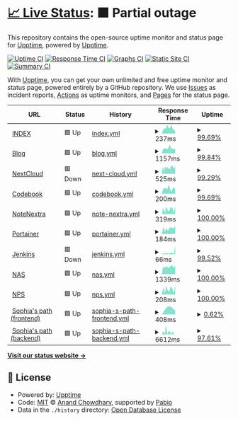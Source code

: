 # [📈 Live Status](https://status.trance-0.com): <!--live status--> **🟧 Partial outage**

This repository contains the open-source uptime monitor and status page for [Upptime](https://upptime.js.org), powered by [Upptime](https://github.com/upptime/upptime).

[![Uptime CI](https://github.com/Trance-0/upptime/workflows/Uptime%20CI/badge.svg)](https://github.com/Trance-0/upptime/actions?query=workflow%3A%22Uptime+CI%22)
[![Response Time CI](https://github.com/Trance-0/upptime/workflows/Response%20Time%20CI/badge.svg)](https://github.com/Trance-0/upptime/actions?query=workflow%3A%22Response+Time+CI%22)
[![Graphs CI](https://github.com/Trance-0/upptime/workflows/Graphs%20CI/badge.svg)](https://github.com/Trance-0/upptime/actions?query=workflow%3A%22Graphs+CI%22)
[![Static Site CI](https://github.com/Trance-0/upptime/workflows/Static%20Site%20CI/badge.svg)](https://github.com/Trance-0/upptime/actions?query=workflow%3A%22Static+Site+CI%22)
[![Summary CI](https://github.com/Trance-0/upptime/workflows/Summary%20CI/badge.svg)](https://github.com/Trance-0/upptime/actions?query=workflow%3A%22Summary+CI%22)

With [Upptime](https://upptime.js.org), you can get your own unlimited and free uptime monitor and status page, powered entirely by a GitHub repository. We use [Issues](https://github.com/upptime/upptime/issues) as incident reports, [Actions](https://github.com/Trance-0/upptime/actions) as uptime monitors, and [Pages](https://status.trance-0.com) for the status page.

<!--start: status pages-->
<!-- This summary is generated by Upptime (https://github.com/upptime/upptime) -->
<!-- Do not edit this manually, your changes will be overwritten -->
<!-- prettier-ignore -->
| URL | Status | History | Response Time | Uptime |
| --- | ------ | ------- | ------------- | ------ |
| <img alt="" src="https://icons.duckduckgo.com/ip3/index.trance-0.com.ico" height="13"> [INDEX](https://index.trance-0.com) | 🟩 Up | [index.yml](https://github.com/Trance-0/upptime/commits/HEAD/history/index.yml) | <details><summary><img alt="Response time graph" src="./graphs/index/response-time-week.png" height="20"> 237ms</summary><br><a href="https://status.trance-0.com/history/index"><img alt="Response time 233" src="https://img.shields.io/endpoint?url=https%3A%2F%2Fraw.githubusercontent.com%2FTrance-0%2Fupptime%2FHEAD%2Fapi%2Findex%2Fresponse-time.json"></a><br><a href="https://status.trance-0.com/history/index"><img alt="24-hour response time 169" src="https://img.shields.io/endpoint?url=https%3A%2F%2Fraw.githubusercontent.com%2FTrance-0%2Fupptime%2FHEAD%2Fapi%2Findex%2Fresponse-time-day.json"></a><br><a href="https://status.trance-0.com/history/index"><img alt="7-day response time 237" src="https://img.shields.io/endpoint?url=https%3A%2F%2Fraw.githubusercontent.com%2FTrance-0%2Fupptime%2FHEAD%2Fapi%2Findex%2Fresponse-time-week.json"></a><br><a href="https://status.trance-0.com/history/index"><img alt="30-day response time 278" src="https://img.shields.io/endpoint?url=https%3A%2F%2Fraw.githubusercontent.com%2FTrance-0%2Fupptime%2FHEAD%2Fapi%2Findex%2Fresponse-time-month.json"></a><br><a href="https://status.trance-0.com/history/index"><img alt="1-year response time 233" src="https://img.shields.io/endpoint?url=https%3A%2F%2Fraw.githubusercontent.com%2FTrance-0%2Fupptime%2FHEAD%2Fapi%2Findex%2Fresponse-time-year.json"></a></details> | <details><summary><a href="https://status.trance-0.com/history/index">99.69%</a></summary><a href="https://status.trance-0.com/history/index"><img alt="All-time uptime 99.73%" src="https://img.shields.io/endpoint?url=https%3A%2F%2Fraw.githubusercontent.com%2FTrance-0%2Fupptime%2FHEAD%2Fapi%2Findex%2Fuptime.json"></a><br><a href="https://status.trance-0.com/history/index"><img alt="24-hour uptime 100.00%" src="https://img.shields.io/endpoint?url=https%3A%2F%2Fraw.githubusercontent.com%2FTrance-0%2Fupptime%2FHEAD%2Fapi%2Findex%2Fuptime-day.json"></a><br><a href="https://status.trance-0.com/history/index"><img alt="7-day uptime 99.69%" src="https://img.shields.io/endpoint?url=https%3A%2F%2Fraw.githubusercontent.com%2FTrance-0%2Fupptime%2FHEAD%2Fapi%2Findex%2Fuptime-week.json"></a><br><a href="https://status.trance-0.com/history/index"><img alt="30-day uptime 99.74%" src="https://img.shields.io/endpoint?url=https%3A%2F%2Fraw.githubusercontent.com%2FTrance-0%2Fupptime%2FHEAD%2Fapi%2Findex%2Fuptime-month.json"></a><br><a href="https://status.trance-0.com/history/index"><img alt="1-year uptime 99.73%" src="https://img.shields.io/endpoint?url=https%3A%2F%2Fraw.githubusercontent.com%2FTrance-0%2Fupptime%2FHEAD%2Fapi%2Findex%2Fuptime-year.json"></a></details>
| <img alt="" src="https://icons.duckduckgo.com/ip3/www.trance-0.com.ico" height="13"> [Blog](https://www.trance-0.com) | 🟩 Up | [blog.yml](https://github.com/Trance-0/upptime/commits/HEAD/history/blog.yml) | <details><summary><img alt="Response time graph" src="./graphs/blog/response-time-week.png" height="20"> 1157ms</summary><br><a href="https://status.trance-0.com/history/blog"><img alt="Response time 6506" src="https://img.shields.io/endpoint?url=https%3A%2F%2Fraw.githubusercontent.com%2FTrance-0%2Fupptime%2FHEAD%2Fapi%2Fblog%2Fresponse-time.json"></a><br><a href="https://status.trance-0.com/history/blog"><img alt="24-hour response time 1038" src="https://img.shields.io/endpoint?url=https%3A%2F%2Fraw.githubusercontent.com%2FTrance-0%2Fupptime%2FHEAD%2Fapi%2Fblog%2Fresponse-time-day.json"></a><br><a href="https://status.trance-0.com/history/blog"><img alt="7-day response time 1157" src="https://img.shields.io/endpoint?url=https%3A%2F%2Fraw.githubusercontent.com%2FTrance-0%2Fupptime%2FHEAD%2Fapi%2Fblog%2Fresponse-time-week.json"></a><br><a href="https://status.trance-0.com/history/blog"><img alt="30-day response time 6388" src="https://img.shields.io/endpoint?url=https%3A%2F%2Fraw.githubusercontent.com%2FTrance-0%2Fupptime%2FHEAD%2Fapi%2Fblog%2Fresponse-time-month.json"></a><br><a href="https://status.trance-0.com/history/blog"><img alt="1-year response time 6506" src="https://img.shields.io/endpoint?url=https%3A%2F%2Fraw.githubusercontent.com%2FTrance-0%2Fupptime%2FHEAD%2Fapi%2Fblog%2Fresponse-time-year.json"></a></details> | <details><summary><a href="https://status.trance-0.com/history/blog">99.84%</a></summary><a href="https://status.trance-0.com/history/blog"><img alt="All-time uptime 98.13%" src="https://img.shields.io/endpoint?url=https%3A%2F%2Fraw.githubusercontent.com%2FTrance-0%2Fupptime%2FHEAD%2Fapi%2Fblog%2Fuptime.json"></a><br><a href="https://status.trance-0.com/history/blog"><img alt="24-hour uptime 100.00%" src="https://img.shields.io/endpoint?url=https%3A%2F%2Fraw.githubusercontent.com%2FTrance-0%2Fupptime%2FHEAD%2Fapi%2Fblog%2Fuptime-day.json"></a><br><a href="https://status.trance-0.com/history/blog"><img alt="7-day uptime 99.84%" src="https://img.shields.io/endpoint?url=https%3A%2F%2Fraw.githubusercontent.com%2FTrance-0%2Fupptime%2FHEAD%2Fapi%2Fblog%2Fuptime-week.json"></a><br><a href="https://status.trance-0.com/history/blog"><img alt="30-day uptime 98.66%" src="https://img.shields.io/endpoint?url=https%3A%2F%2Fraw.githubusercontent.com%2FTrance-0%2Fupptime%2FHEAD%2Fapi%2Fblog%2Fuptime-month.json"></a><br><a href="https://status.trance-0.com/history/blog"><img alt="1-year uptime 98.13%" src="https://img.shields.io/endpoint?url=https%3A%2F%2Fraw.githubusercontent.com%2FTrance-0%2Fupptime%2FHEAD%2Fapi%2Fblog%2Fuptime-year.json"></a></details>
| <img alt="" src="https://icons.duckduckgo.com/ip3/nextcloud.trance-0.com.ico" height="13"> [NextCloud](https://nextcloud.trance-0.com) | 🟥 Down | [next-cloud.yml](https://github.com/Trance-0/upptime/commits/HEAD/history/next-cloud.yml) | <details><summary><img alt="Response time graph" src="./graphs/next-cloud/response-time-week.png" height="20"> 525ms</summary><br><a href="https://status.trance-0.com/history/next-cloud"><img alt="Response time 676" src="https://img.shields.io/endpoint?url=https%3A%2F%2Fraw.githubusercontent.com%2FTrance-0%2Fupptime%2FHEAD%2Fapi%2Fnext-cloud%2Fresponse-time.json"></a><br><a href="https://status.trance-0.com/history/next-cloud"><img alt="24-hour response time 526" src="https://img.shields.io/endpoint?url=https%3A%2F%2Fraw.githubusercontent.com%2FTrance-0%2Fupptime%2FHEAD%2Fapi%2Fnext-cloud%2Fresponse-time-day.json"></a><br><a href="https://status.trance-0.com/history/next-cloud"><img alt="7-day response time 525" src="https://img.shields.io/endpoint?url=https%3A%2F%2Fraw.githubusercontent.com%2FTrance-0%2Fupptime%2FHEAD%2Fapi%2Fnext-cloud%2Fresponse-time-week.json"></a><br><a href="https://status.trance-0.com/history/next-cloud"><img alt="30-day response time 740" src="https://img.shields.io/endpoint?url=https%3A%2F%2Fraw.githubusercontent.com%2FTrance-0%2Fupptime%2FHEAD%2Fapi%2Fnext-cloud%2Fresponse-time-month.json"></a><br><a href="https://status.trance-0.com/history/next-cloud"><img alt="1-year response time 676" src="https://img.shields.io/endpoint?url=https%3A%2F%2Fraw.githubusercontent.com%2FTrance-0%2Fupptime%2FHEAD%2Fapi%2Fnext-cloud%2Fresponse-time-year.json"></a></details> | <details><summary><a href="https://status.trance-0.com/history/next-cloud">99.29%</a></summary><a href="https://status.trance-0.com/history/next-cloud"><img alt="All-time uptime 97.82%" src="https://img.shields.io/endpoint?url=https%3A%2F%2Fraw.githubusercontent.com%2FTrance-0%2Fupptime%2FHEAD%2Fapi%2Fnext-cloud%2Fuptime.json"></a><br><a href="https://status.trance-0.com/history/next-cloud"><img alt="24-hour uptime 99.99%" src="https://img.shields.io/endpoint?url=https%3A%2F%2Fraw.githubusercontent.com%2FTrance-0%2Fupptime%2FHEAD%2Fapi%2Fnext-cloud%2Fuptime-day.json"></a><br><a href="https://status.trance-0.com/history/next-cloud"><img alt="7-day uptime 99.29%" src="https://img.shields.io/endpoint?url=https%3A%2F%2Fraw.githubusercontent.com%2FTrance-0%2Fupptime%2FHEAD%2Fapi%2Fnext-cloud%2Fuptime-week.json"></a><br><a href="https://status.trance-0.com/history/next-cloud"><img alt="30-day uptime 98.09%" src="https://img.shields.io/endpoint?url=https%3A%2F%2Fraw.githubusercontent.com%2FTrance-0%2Fupptime%2FHEAD%2Fapi%2Fnext-cloud%2Fuptime-month.json"></a><br><a href="https://status.trance-0.com/history/next-cloud"><img alt="1-year uptime 97.82%" src="https://img.shields.io/endpoint?url=https%3A%2F%2Fraw.githubusercontent.com%2FTrance-0%2Fupptime%2FHEAD%2Fapi%2Fnext-cloud%2Fuptime-year.json"></a></details>
| <img alt="" src="https://icons.duckduckgo.com/ip3/code.trance-0.com.ico" height="13"> [Codebook](https://code.trance-0.com) | 🟩 Up | [codebook.yml](https://github.com/Trance-0/upptime/commits/HEAD/history/codebook.yml) | <details><summary><img alt="Response time graph" src="./graphs/codebook/response-time-week.png" height="20"> 200ms</summary><br><a href="https://status.trance-0.com/history/codebook"><img alt="Response time 210" src="https://img.shields.io/endpoint?url=https%3A%2F%2Fraw.githubusercontent.com%2FTrance-0%2Fupptime%2FHEAD%2Fapi%2Fcodebook%2Fresponse-time.json"></a><br><a href="https://status.trance-0.com/history/codebook"><img alt="24-hour response time 195" src="https://img.shields.io/endpoint?url=https%3A%2F%2Fraw.githubusercontent.com%2FTrance-0%2Fupptime%2FHEAD%2Fapi%2Fcodebook%2Fresponse-time-day.json"></a><br><a href="https://status.trance-0.com/history/codebook"><img alt="7-day response time 200" src="https://img.shields.io/endpoint?url=https%3A%2F%2Fraw.githubusercontent.com%2FTrance-0%2Fupptime%2FHEAD%2Fapi%2Fcodebook%2Fresponse-time-week.json"></a><br><a href="https://status.trance-0.com/history/codebook"><img alt="30-day response time 253" src="https://img.shields.io/endpoint?url=https%3A%2F%2Fraw.githubusercontent.com%2FTrance-0%2Fupptime%2FHEAD%2Fapi%2Fcodebook%2Fresponse-time-month.json"></a><br><a href="https://status.trance-0.com/history/codebook"><img alt="1-year response time 210" src="https://img.shields.io/endpoint?url=https%3A%2F%2Fraw.githubusercontent.com%2FTrance-0%2Fupptime%2FHEAD%2Fapi%2Fcodebook%2Fresponse-time-year.json"></a></details> | <details><summary><a href="https://status.trance-0.com/history/codebook">99.69%</a></summary><a href="https://status.trance-0.com/history/codebook"><img alt="All-time uptime 99.70%" src="https://img.shields.io/endpoint?url=https%3A%2F%2Fraw.githubusercontent.com%2FTrance-0%2Fupptime%2FHEAD%2Fapi%2Fcodebook%2Fuptime.json"></a><br><a href="https://status.trance-0.com/history/codebook"><img alt="24-hour uptime 100.00%" src="https://img.shields.io/endpoint?url=https%3A%2F%2Fraw.githubusercontent.com%2FTrance-0%2Fupptime%2FHEAD%2Fapi%2Fcodebook%2Fuptime-day.json"></a><br><a href="https://status.trance-0.com/history/codebook"><img alt="7-day uptime 99.69%" src="https://img.shields.io/endpoint?url=https%3A%2F%2Fraw.githubusercontent.com%2FTrance-0%2Fupptime%2FHEAD%2Fapi%2Fcodebook%2Fuptime-week.json"></a><br><a href="https://status.trance-0.com/history/codebook"><img alt="30-day uptime 99.67%" src="https://img.shields.io/endpoint?url=https%3A%2F%2Fraw.githubusercontent.com%2FTrance-0%2Fupptime%2FHEAD%2Fapi%2Fcodebook%2Fuptime-month.json"></a><br><a href="https://status.trance-0.com/history/codebook"><img alt="1-year uptime 99.70%" src="https://img.shields.io/endpoint?url=https%3A%2F%2Fraw.githubusercontent.com%2FTrance-0%2Fupptime%2FHEAD%2Fapi%2Fcodebook%2Fuptime-year.json"></a></details>
| <img alt="" src="https://icons.duckduckgo.com/ip3/notenextra.trance-0.com.ico" height="13"> [NoteNextra](https://notenextra.trance-0.com) | 🟩 Up | [note-nextra.yml](https://github.com/Trance-0/upptime/commits/HEAD/history/note-nextra.yml) | <details><summary><img alt="Response time graph" src="./graphs/note-nextra/response-time-week.png" height="20"> 319ms</summary><br><a href="https://status.trance-0.com/history/note-nextra"><img alt="Response time 386" src="https://img.shields.io/endpoint?url=https%3A%2F%2Fraw.githubusercontent.com%2FTrance-0%2Fupptime%2FHEAD%2Fapi%2Fnote-nextra%2Fresponse-time.json"></a><br><a href="https://status.trance-0.com/history/note-nextra"><img alt="24-hour response time 334" src="https://img.shields.io/endpoint?url=https%3A%2F%2Fraw.githubusercontent.com%2FTrance-0%2Fupptime%2FHEAD%2Fapi%2Fnote-nextra%2Fresponse-time-day.json"></a><br><a href="https://status.trance-0.com/history/note-nextra"><img alt="7-day response time 319" src="https://img.shields.io/endpoint?url=https%3A%2F%2Fraw.githubusercontent.com%2FTrance-0%2Fupptime%2FHEAD%2Fapi%2Fnote-nextra%2Fresponse-time-week.json"></a><br><a href="https://status.trance-0.com/history/note-nextra"><img alt="30-day response time 351" src="https://img.shields.io/endpoint?url=https%3A%2F%2Fraw.githubusercontent.com%2FTrance-0%2Fupptime%2FHEAD%2Fapi%2Fnote-nextra%2Fresponse-time-month.json"></a><br><a href="https://status.trance-0.com/history/note-nextra"><img alt="1-year response time 386" src="https://img.shields.io/endpoint?url=https%3A%2F%2Fraw.githubusercontent.com%2FTrance-0%2Fupptime%2FHEAD%2Fapi%2Fnote-nextra%2Fresponse-time-year.json"></a></details> | <details><summary><a href="https://status.trance-0.com/history/note-nextra">100.00%</a></summary><a href="https://status.trance-0.com/history/note-nextra"><img alt="All-time uptime 100.00%" src="https://img.shields.io/endpoint?url=https%3A%2F%2Fraw.githubusercontent.com%2FTrance-0%2Fupptime%2FHEAD%2Fapi%2Fnote-nextra%2Fuptime.json"></a><br><a href="https://status.trance-0.com/history/note-nextra"><img alt="24-hour uptime 100.00%" src="https://img.shields.io/endpoint?url=https%3A%2F%2Fraw.githubusercontent.com%2FTrance-0%2Fupptime%2FHEAD%2Fapi%2Fnote-nextra%2Fuptime-day.json"></a><br><a href="https://status.trance-0.com/history/note-nextra"><img alt="7-day uptime 100.00%" src="https://img.shields.io/endpoint?url=https%3A%2F%2Fraw.githubusercontent.com%2FTrance-0%2Fupptime%2FHEAD%2Fapi%2Fnote-nextra%2Fuptime-week.json"></a><br><a href="https://status.trance-0.com/history/note-nextra"><img alt="30-day uptime 100.00%" src="https://img.shields.io/endpoint?url=https%3A%2F%2Fraw.githubusercontent.com%2FTrance-0%2Fupptime%2FHEAD%2Fapi%2Fnote-nextra%2Fuptime-month.json"></a><br><a href="https://status.trance-0.com/history/note-nextra"><img alt="1-year uptime 100.00%" src="https://img.shields.io/endpoint?url=https%3A%2F%2Fraw.githubusercontent.com%2FTrance-0%2Fupptime%2FHEAD%2Fapi%2Fnote-nextra%2Fuptime-year.json"></a></details>
| <img alt="" src="https://icons.duckduckgo.com/ip3/portainer.trance-0.com.ico" height="13"> [Portainer](https://portainer.trance-0.com) | 🟩 Up | [portainer.yml](https://github.com/Trance-0/upptime/commits/HEAD/history/portainer.yml) | <details><summary><img alt="Response time graph" src="./graphs/portainer/response-time-week.png" height="20"> 184ms</summary><br><a href="https://status.trance-0.com/history/portainer"><img alt="Response time 204" src="https://img.shields.io/endpoint?url=https%3A%2F%2Fraw.githubusercontent.com%2FTrance-0%2Fupptime%2FHEAD%2Fapi%2Fportainer%2Fresponse-time.json"></a><br><a href="https://status.trance-0.com/history/portainer"><img alt="24-hour response time 220" src="https://img.shields.io/endpoint?url=https%3A%2F%2Fraw.githubusercontent.com%2FTrance-0%2Fupptime%2FHEAD%2Fapi%2Fportainer%2Fresponse-time-day.json"></a><br><a href="https://status.trance-0.com/history/portainer"><img alt="7-day response time 184" src="https://img.shields.io/endpoint?url=https%3A%2F%2Fraw.githubusercontent.com%2FTrance-0%2Fupptime%2FHEAD%2Fapi%2Fportainer%2Fresponse-time-week.json"></a><br><a href="https://status.trance-0.com/history/portainer"><img alt="30-day response time 192" src="https://img.shields.io/endpoint?url=https%3A%2F%2Fraw.githubusercontent.com%2FTrance-0%2Fupptime%2FHEAD%2Fapi%2Fportainer%2Fresponse-time-month.json"></a><br><a href="https://status.trance-0.com/history/portainer"><img alt="1-year response time 204" src="https://img.shields.io/endpoint?url=https%3A%2F%2Fraw.githubusercontent.com%2FTrance-0%2Fupptime%2FHEAD%2Fapi%2Fportainer%2Fresponse-time-year.json"></a></details> | <details><summary><a href="https://status.trance-0.com/history/portainer">100.00%</a></summary><a href="https://status.trance-0.com/history/portainer"><img alt="All-time uptime 100.00%" src="https://img.shields.io/endpoint?url=https%3A%2F%2Fraw.githubusercontent.com%2FTrance-0%2Fupptime%2FHEAD%2Fapi%2Fportainer%2Fuptime.json"></a><br><a href="https://status.trance-0.com/history/portainer"><img alt="24-hour uptime 100.00%" src="https://img.shields.io/endpoint?url=https%3A%2F%2Fraw.githubusercontent.com%2FTrance-0%2Fupptime%2FHEAD%2Fapi%2Fportainer%2Fuptime-day.json"></a><br><a href="https://status.trance-0.com/history/portainer"><img alt="7-day uptime 100.00%" src="https://img.shields.io/endpoint?url=https%3A%2F%2Fraw.githubusercontent.com%2FTrance-0%2Fupptime%2FHEAD%2Fapi%2Fportainer%2Fuptime-week.json"></a><br><a href="https://status.trance-0.com/history/portainer"><img alt="30-day uptime 100.00%" src="https://img.shields.io/endpoint?url=https%3A%2F%2Fraw.githubusercontent.com%2FTrance-0%2Fupptime%2FHEAD%2Fapi%2Fportainer%2Fuptime-month.json"></a><br><a href="https://status.trance-0.com/history/portainer"><img alt="1-year uptime 100.00%" src="https://img.shields.io/endpoint?url=https%3A%2F%2Fraw.githubusercontent.com%2FTrance-0%2Fupptime%2FHEAD%2Fapi%2Fportainer%2Fuptime-year.json"></a></details>
| <img alt="" src="https://icons.duckduckgo.com/ip3/jenkins.trance-0.com.ico" height="13"> [Jenkins](https://jenkins.trance-0.com) | 🟥 Down | [jenkins.yml](https://github.com/Trance-0/upptime/commits/HEAD/history/jenkins.yml) | <details><summary><img alt="Response time graph" src="./graphs/jenkins/response-time-week.png" height="20"> 66ms</summary><br><a href="https://status.trance-0.com/history/jenkins"><img alt="Response time 46" src="https://img.shields.io/endpoint?url=https%3A%2F%2Fraw.githubusercontent.com%2FTrance-0%2Fupptime%2FHEAD%2Fapi%2Fjenkins%2Fresponse-time.json"></a><br><a href="https://status.trance-0.com/history/jenkins"><img alt="24-hour response time 129" src="https://img.shields.io/endpoint?url=https%3A%2F%2Fraw.githubusercontent.com%2FTrance-0%2Fupptime%2FHEAD%2Fapi%2Fjenkins%2Fresponse-time-day.json"></a><br><a href="https://status.trance-0.com/history/jenkins"><img alt="7-day response time 66" src="https://img.shields.io/endpoint?url=https%3A%2F%2Fraw.githubusercontent.com%2FTrance-0%2Fupptime%2FHEAD%2Fapi%2Fjenkins%2Fresponse-time-week.json"></a><br><a href="https://status.trance-0.com/history/jenkins"><img alt="30-day response time 47" src="https://img.shields.io/endpoint?url=https%3A%2F%2Fraw.githubusercontent.com%2FTrance-0%2Fupptime%2FHEAD%2Fapi%2Fjenkins%2Fresponse-time-month.json"></a><br><a href="https://status.trance-0.com/history/jenkins"><img alt="1-year response time 46" src="https://img.shields.io/endpoint?url=https%3A%2F%2Fraw.githubusercontent.com%2FTrance-0%2Fupptime%2FHEAD%2Fapi%2Fjenkins%2Fresponse-time-year.json"></a></details> | <details><summary><a href="https://status.trance-0.com/history/jenkins">99.52%</a></summary><a href="https://status.trance-0.com/history/jenkins"><img alt="All-time uptime 99.94%" src="https://img.shields.io/endpoint?url=https%3A%2F%2Fraw.githubusercontent.com%2FTrance-0%2Fupptime%2FHEAD%2Fapi%2Fjenkins%2Fuptime.json"></a><br><a href="https://status.trance-0.com/history/jenkins"><img alt="24-hour uptime 96.64%" src="https://img.shields.io/endpoint?url=https%3A%2F%2Fraw.githubusercontent.com%2FTrance-0%2Fupptime%2FHEAD%2Fapi%2Fjenkins%2Fuptime-day.json"></a><br><a href="https://status.trance-0.com/history/jenkins"><img alt="7-day uptime 99.52%" src="https://img.shields.io/endpoint?url=https%3A%2F%2Fraw.githubusercontent.com%2FTrance-0%2Fupptime%2FHEAD%2Fapi%2Fjenkins%2Fuptime-week.json"></a><br><a href="https://status.trance-0.com/history/jenkins"><img alt="30-day uptime 99.89%" src="https://img.shields.io/endpoint?url=https%3A%2F%2Fraw.githubusercontent.com%2FTrance-0%2Fupptime%2FHEAD%2Fapi%2Fjenkins%2Fuptime-month.json"></a><br><a href="https://status.trance-0.com/history/jenkins"><img alt="1-year uptime 99.94%" src="https://img.shields.io/endpoint?url=https%3A%2F%2Fraw.githubusercontent.com%2FTrance-0%2Fupptime%2FHEAD%2Fapi%2Fjenkins%2Fuptime-year.json"></a></details>
| <img alt="" src="https://icons.duckduckgo.com/ip3/nas.trance-0.com.ico" height="13"> [NAS](https://nas.trance-0.com) | 🟩 Up | [nas.yml](https://github.com/Trance-0/upptime/commits/HEAD/history/nas.yml) | <details><summary><img alt="Response time graph" src="./graphs/nas/response-time-week.png" height="20"> 1339ms</summary><br><a href="https://status.trance-0.com/history/nas"><img alt="Response time 1410" src="https://img.shields.io/endpoint?url=https%3A%2F%2Fraw.githubusercontent.com%2FTrance-0%2Fupptime%2FHEAD%2Fapi%2Fnas%2Fresponse-time.json"></a><br><a href="https://status.trance-0.com/history/nas"><img alt="24-hour response time 1414" src="https://img.shields.io/endpoint?url=https%3A%2F%2Fraw.githubusercontent.com%2FTrance-0%2Fupptime%2FHEAD%2Fapi%2Fnas%2Fresponse-time-day.json"></a><br><a href="https://status.trance-0.com/history/nas"><img alt="7-day response time 1339" src="https://img.shields.io/endpoint?url=https%3A%2F%2Fraw.githubusercontent.com%2FTrance-0%2Fupptime%2FHEAD%2Fapi%2Fnas%2Fresponse-time-week.json"></a><br><a href="https://status.trance-0.com/history/nas"><img alt="30-day response time 1396" src="https://img.shields.io/endpoint?url=https%3A%2F%2Fraw.githubusercontent.com%2FTrance-0%2Fupptime%2FHEAD%2Fapi%2Fnas%2Fresponse-time-month.json"></a><br><a href="https://status.trance-0.com/history/nas"><img alt="1-year response time 1410" src="https://img.shields.io/endpoint?url=https%3A%2F%2Fraw.githubusercontent.com%2FTrance-0%2Fupptime%2FHEAD%2Fapi%2Fnas%2Fresponse-time-year.json"></a></details> | <details><summary><a href="https://status.trance-0.com/history/nas">100.00%</a></summary><a href="https://status.trance-0.com/history/nas"><img alt="All-time uptime 100.00%" src="https://img.shields.io/endpoint?url=https%3A%2F%2Fraw.githubusercontent.com%2FTrance-0%2Fupptime%2FHEAD%2Fapi%2Fnas%2Fuptime.json"></a><br><a href="https://status.trance-0.com/history/nas"><img alt="24-hour uptime 100.00%" src="https://img.shields.io/endpoint?url=https%3A%2F%2Fraw.githubusercontent.com%2FTrance-0%2Fupptime%2FHEAD%2Fapi%2Fnas%2Fuptime-day.json"></a><br><a href="https://status.trance-0.com/history/nas"><img alt="7-day uptime 100.00%" src="https://img.shields.io/endpoint?url=https%3A%2F%2Fraw.githubusercontent.com%2FTrance-0%2Fupptime%2FHEAD%2Fapi%2Fnas%2Fuptime-week.json"></a><br><a href="https://status.trance-0.com/history/nas"><img alt="30-day uptime 100.00%" src="https://img.shields.io/endpoint?url=https%3A%2F%2Fraw.githubusercontent.com%2FTrance-0%2Fupptime%2FHEAD%2Fapi%2Fnas%2Fuptime-month.json"></a><br><a href="https://status.trance-0.com/history/nas"><img alt="1-year uptime 100.00%" src="https://img.shields.io/endpoint?url=https%3A%2F%2Fraw.githubusercontent.com%2FTrance-0%2Fupptime%2FHEAD%2Fapi%2Fnas%2Fuptime-year.json"></a></details>
| <img alt="" src="https://icons.duckduckgo.com/ip3/nps.trance-0.com.ico" height="13"> [NPS](https://nps.trance-0.com) | 🟩 Up | [nps.yml](https://github.com/Trance-0/upptime/commits/HEAD/history/nps.yml) | <details><summary><img alt="Response time graph" src="./graphs/nps/response-time-week.png" height="20"> 208ms</summary><br><a href="https://status.trance-0.com/history/nps"><img alt="Response time 249" src="https://img.shields.io/endpoint?url=https%3A%2F%2Fraw.githubusercontent.com%2FTrance-0%2Fupptime%2FHEAD%2Fapi%2Fnps%2Fresponse-time.json"></a><br><a href="https://status.trance-0.com/history/nps"><img alt="24-hour response time 215" src="https://img.shields.io/endpoint?url=https%3A%2F%2Fraw.githubusercontent.com%2FTrance-0%2Fupptime%2FHEAD%2Fapi%2Fnps%2Fresponse-time-day.json"></a><br><a href="https://status.trance-0.com/history/nps"><img alt="7-day response time 208" src="https://img.shields.io/endpoint?url=https%3A%2F%2Fraw.githubusercontent.com%2FTrance-0%2Fupptime%2FHEAD%2Fapi%2Fnps%2Fresponse-time-week.json"></a><br><a href="https://status.trance-0.com/history/nps"><img alt="30-day response time 220" src="https://img.shields.io/endpoint?url=https%3A%2F%2Fraw.githubusercontent.com%2FTrance-0%2Fupptime%2FHEAD%2Fapi%2Fnps%2Fresponse-time-month.json"></a><br><a href="https://status.trance-0.com/history/nps"><img alt="1-year response time 249" src="https://img.shields.io/endpoint?url=https%3A%2F%2Fraw.githubusercontent.com%2FTrance-0%2Fupptime%2FHEAD%2Fapi%2Fnps%2Fresponse-time-year.json"></a></details> | <details><summary><a href="https://status.trance-0.com/history/nps">100.00%</a></summary><a href="https://status.trance-0.com/history/nps"><img alt="All-time uptime 100.00%" src="https://img.shields.io/endpoint?url=https%3A%2F%2Fraw.githubusercontent.com%2FTrance-0%2Fupptime%2FHEAD%2Fapi%2Fnps%2Fuptime.json"></a><br><a href="https://status.trance-0.com/history/nps"><img alt="24-hour uptime 100.00%" src="https://img.shields.io/endpoint?url=https%3A%2F%2Fraw.githubusercontent.com%2FTrance-0%2Fupptime%2FHEAD%2Fapi%2Fnps%2Fuptime-day.json"></a><br><a href="https://status.trance-0.com/history/nps"><img alt="7-day uptime 100.00%" src="https://img.shields.io/endpoint?url=https%3A%2F%2Fraw.githubusercontent.com%2FTrance-0%2Fupptime%2FHEAD%2Fapi%2Fnps%2Fuptime-week.json"></a><br><a href="https://status.trance-0.com/history/nps"><img alt="30-day uptime 100.00%" src="https://img.shields.io/endpoint?url=https%3A%2F%2Fraw.githubusercontent.com%2FTrance-0%2Fupptime%2FHEAD%2Fapi%2Fnps%2Fuptime-month.json"></a><br><a href="https://status.trance-0.com/history/nps"><img alt="1-year uptime 100.00%" src="https://img.shields.io/endpoint?url=https%3A%2F%2Fraw.githubusercontent.com%2FTrance-0%2Fupptime%2FHEAD%2Fapi%2Fnps%2Fuptime-year.json"></a></details>
| <img alt="" src="https://icons.duckduckgo.com/ip3/sophiaspath.vercel.app.ico" height="13"> [Sophia's path (frontend)](https://sophiaspath.vercel.app) | 🟩 Up | [sophia-s-path-frontend.yml](https://github.com/Trance-0/upptime/commits/HEAD/history/sophia-s-path-frontend.yml) | <details><summary><img alt="Response time graph" src="./graphs/sophia-s-path-frontend/response-time-week.png" height="20"> 408ms</summary><br><a href="https://status.trance-0.com/history/sophia-s-path-frontend"><img alt="Response time 464" src="https://img.shields.io/endpoint?url=https%3A%2F%2Fraw.githubusercontent.com%2FTrance-0%2Fupptime%2FHEAD%2Fapi%2Fsophia-s-path-frontend%2Fresponse-time.json"></a><br><a href="https://status.trance-0.com/history/sophia-s-path-frontend"><img alt="24-hour response time 408" src="https://img.shields.io/endpoint?url=https%3A%2F%2Fraw.githubusercontent.com%2FTrance-0%2Fupptime%2FHEAD%2Fapi%2Fsophia-s-path-frontend%2Fresponse-time-day.json"></a><br><a href="https://status.trance-0.com/history/sophia-s-path-frontend"><img alt="7-day response time 408" src="https://img.shields.io/endpoint?url=https%3A%2F%2Fraw.githubusercontent.com%2FTrance-0%2Fupptime%2FHEAD%2Fapi%2Fsophia-s-path-frontend%2Fresponse-time-week.json"></a><br><a href="https://status.trance-0.com/history/sophia-s-path-frontend"><img alt="30-day response time 395" src="https://img.shields.io/endpoint?url=https%3A%2F%2Fraw.githubusercontent.com%2FTrance-0%2Fupptime%2FHEAD%2Fapi%2Fsophia-s-path-frontend%2Fresponse-time-month.json"></a><br><a href="https://status.trance-0.com/history/sophia-s-path-frontend"><img alt="1-year response time 464" src="https://img.shields.io/endpoint?url=https%3A%2F%2Fraw.githubusercontent.com%2FTrance-0%2Fupptime%2FHEAD%2Fapi%2Fsophia-s-path-frontend%2Fresponse-time-year.json"></a></details> | <details><summary><a href="https://status.trance-0.com/history/sophia-s-path-frontend">0.62%</a></summary><a href="https://status.trance-0.com/history/sophia-s-path-frontend"><img alt="All-time uptime 81.74%" src="https://img.shields.io/endpoint?url=https%3A%2F%2Fraw.githubusercontent.com%2FTrance-0%2Fupptime%2FHEAD%2Fapi%2Fsophia-s-path-frontend%2Fuptime.json"></a><br><a href="https://status.trance-0.com/history/sophia-s-path-frontend"><img alt="24-hour uptime 4.31%" src="https://img.shields.io/endpoint?url=https%3A%2F%2Fraw.githubusercontent.com%2FTrance-0%2Fupptime%2FHEAD%2Fapi%2Fsophia-s-path-frontend%2Fuptime-day.json"></a><br><a href="https://status.trance-0.com/history/sophia-s-path-frontend"><img alt="7-day uptime 0.62%" src="https://img.shields.io/endpoint?url=https%3A%2F%2Fraw.githubusercontent.com%2FTrance-0%2Fupptime%2FHEAD%2Fapi%2Fsophia-s-path-frontend%2Fuptime-week.json"></a><br><a href="https://status.trance-0.com/history/sophia-s-path-frontend"><img alt="30-day uptime 64.79%" src="https://img.shields.io/endpoint?url=https%3A%2F%2Fraw.githubusercontent.com%2FTrance-0%2Fupptime%2FHEAD%2Fapi%2Fsophia-s-path-frontend%2Fuptime-month.json"></a><br><a href="https://status.trance-0.com/history/sophia-s-path-frontend"><img alt="1-year uptime 81.74%" src="https://img.shields.io/endpoint?url=https%3A%2F%2Fraw.githubusercontent.com%2FTrance-0%2Fupptime%2FHEAD%2Fapi%2Fsophia-s-path-frontend%2Fuptime-year.json"></a></details>
| <img alt="" src="https://icons.duckduckgo.com/ip3/sophiaspathbackend-production.up.railway.app.ico" height="13"> [Sophia's path (backend)](https://sophiaspathbackend-production.up.railway.app/admin) | 🟩 Up | [sophia-s-path-backend.yml](https://github.com/Trance-0/upptime/commits/HEAD/history/sophia-s-path-backend.yml) | <details><summary><img alt="Response time graph" src="./graphs/sophia-s-path-backend/response-time-week.png" height="20"> 6612ms</summary><br><a href="https://status.trance-0.com/history/sophia-s-path-backend"><img alt="Response time 6208" src="https://img.shields.io/endpoint?url=https%3A%2F%2Fraw.githubusercontent.com%2FTrance-0%2Fupptime%2FHEAD%2Fapi%2Fsophia-s-path-backend%2Fresponse-time.json"></a><br><a href="https://status.trance-0.com/history/sophia-s-path-backend"><img alt="24-hour response time 3291" src="https://img.shields.io/endpoint?url=https%3A%2F%2Fraw.githubusercontent.com%2FTrance-0%2Fupptime%2FHEAD%2Fapi%2Fsophia-s-path-backend%2Fresponse-time-day.json"></a><br><a href="https://status.trance-0.com/history/sophia-s-path-backend"><img alt="7-day response time 6612" src="https://img.shields.io/endpoint?url=https%3A%2F%2Fraw.githubusercontent.com%2FTrance-0%2Fupptime%2FHEAD%2Fapi%2Fsophia-s-path-backend%2Fresponse-time-week.json"></a><br><a href="https://status.trance-0.com/history/sophia-s-path-backend"><img alt="30-day response time 6380" src="https://img.shields.io/endpoint?url=https%3A%2F%2Fraw.githubusercontent.com%2FTrance-0%2Fupptime%2FHEAD%2Fapi%2Fsophia-s-path-backend%2Fresponse-time-month.json"></a><br><a href="https://status.trance-0.com/history/sophia-s-path-backend"><img alt="1-year response time 6208" src="https://img.shields.io/endpoint?url=https%3A%2F%2Fraw.githubusercontent.com%2FTrance-0%2Fupptime%2FHEAD%2Fapi%2Fsophia-s-path-backend%2Fresponse-time-year.json"></a></details> | <details><summary><a href="https://status.trance-0.com/history/sophia-s-path-backend">97.61%</a></summary><a href="https://status.trance-0.com/history/sophia-s-path-backend"><img alt="All-time uptime 97.60%" src="https://img.shields.io/endpoint?url=https%3A%2F%2Fraw.githubusercontent.com%2FTrance-0%2Fupptime%2FHEAD%2Fapi%2Fsophia-s-path-backend%2Fuptime.json"></a><br><a href="https://status.trance-0.com/history/sophia-s-path-backend"><img alt="24-hour uptime 100.00%" src="https://img.shields.io/endpoint?url=https%3A%2F%2Fraw.githubusercontent.com%2FTrance-0%2Fupptime%2FHEAD%2Fapi%2Fsophia-s-path-backend%2Fuptime-day.json"></a><br><a href="https://status.trance-0.com/history/sophia-s-path-backend"><img alt="7-day uptime 97.61%" src="https://img.shields.io/endpoint?url=https%3A%2F%2Fraw.githubusercontent.com%2FTrance-0%2Fupptime%2FHEAD%2Fapi%2Fsophia-s-path-backend%2Fuptime-week.json"></a><br><a href="https://status.trance-0.com/history/sophia-s-path-backend"><img alt="30-day uptime 99.42%" src="https://img.shields.io/endpoint?url=https%3A%2F%2Fraw.githubusercontent.com%2FTrance-0%2Fupptime%2FHEAD%2Fapi%2Fsophia-s-path-backend%2Fuptime-month.json"></a><br><a href="https://status.trance-0.com/history/sophia-s-path-backend"><img alt="1-year uptime 97.60%" src="https://img.shields.io/endpoint?url=https%3A%2F%2Fraw.githubusercontent.com%2FTrance-0%2Fupptime%2FHEAD%2Fapi%2Fsophia-s-path-backend%2Fuptime-year.json"></a></details>

<!--end: status pages-->

[**Visit our status website →**](https://status.trance-0.com)

## 📄 License

- Powered by: [Upptime](https://github.com/upptime/upptime)
- Code: [MIT](./LICENSE) © [Anand Chowdhary](https://anandchowdhary.com), supported by [Pabio](https://pabio.com)
- Data in the `./history` directory: [Open Database License](https://opendatacommons.org/licenses/odbl/1-0/)
